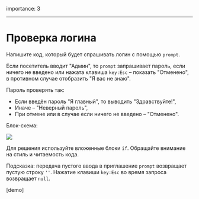 importance: 3

---

# Проверка логина

Напишите код, который будет спрашивать логин с помощью `prompt`.

Если посетитель вводит "Админ", то `prompt` запрашивает пароль, если ничего не введено или нажата клавиша `key:Esc` – показать "Отменено", в противном случае отобразить "Я вас не знаю".

Пароль проверять так:

- Если введён пароль "Я главный", то выводить "Здравствуйте!",
- Иначе – "Неверный пароль",
- При отмене или в случае если ничего не введено – "Отменено".

Блок-схема:

![](ifelse_task.svg)

Для решения используйте вложенные блоки `if`. Обращайте внимание на стиль и читаемость кода.

Подсказка: передача пустого ввода в приглашение `prompt` возвращает пустую строку `''`. Нажатие клавиши `key:Esc` во время запроса возвращает `null`.

[demo]
